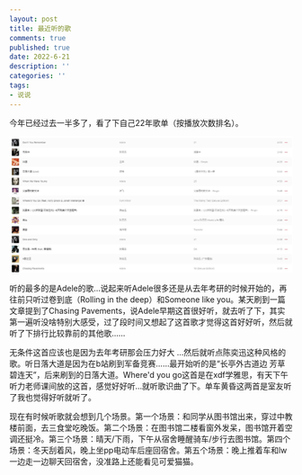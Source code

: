 ```yaml
---
layout: post
title: 最近听的歌
comments: true
published: true
date: 2022-6-21
description: ''
categories: ''
tags:
- 说说
---
```

今年已经过去一半多了，看了下自己22年歌单（按播放次数排名）。

![](\image\2022-06\5.jpg)

听的最多的是Adele的歌…说起来听Adele很多还是从去年考研的时候开始的，再往前只听过卷到底（Rolling in the deep）和Someone like you。某天刷到一篇文章提到了Chasing Pavements，说Adele早期这首很好听，就去听了下，其实第一遍听没啥特别大感受，过了段时间又想起了这首歌才觉得这首好好听，然后就听了下排行比较靠前的其他歌……

无条件这首应该也是因为去年考研那会压力好大 …然后就听点陈奕迅这种风格的歌。听日落大道是因为在b站刷到军备竞赛……最开始听的是“长亭外古道边 芳草碧连天”，后来刷到的日落大道。Where'd you go这首是在xdf学雅思，有天下午听力老师课间放的这首，感觉好好听…就听歌识曲了下。单车黄昏这两首是室友听了我也觉得好听就听了。

现在有时候听歌就会想到几个场景。第一个场景：和同学从图书馆出来，穿过中教楼前面，去三食堂吃晚饭。第二个场景：在图书馆二楼看窗外发呆，图书馆开着空调还挺冷。第三个场景：晴天/下雨，下午从宿舍睡醒骑车/步行去图书馆。第四个场景：冬天刮着风，晚上坐pp电动车后座回宿舍。第五个场景：晚上推着车和lw一边走一边聊天回宿舍，没准路上还能看见可爱猫猫。
